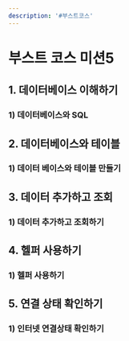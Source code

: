 ```yaml
---
description: '#부스트코스'
---
```


# 부스트 코스 미션5

## 1. 데이터베이스 이해하기 

### 1\) 데이터베이스와 SQL 

## 2. 데이터베이스와 테이블 

### 1\) 데이터 베이스와 테이블 만들기 

## 3. 데이터 추가하고 조회

### 1\) 데이터 추가하고 조회하기

## 4. 헬퍼 사용하기 

### 1\) 헬퍼 사용하기 

## 5. 연결 상태 확인하기 

### 1\) 인터넷 연결상태 확인하기 

